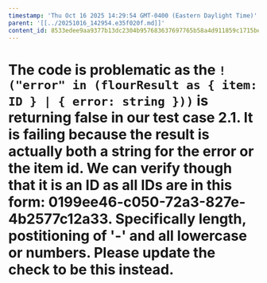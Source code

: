 ```yaml
---
timestamp: 'Thu Oct 16 2025 14:29:54 GMT-0400 (Eastern Daylight Time)'
parent: '[[../20251016_142954.e35f020f.md]]'
content_id: 8533edee9aa9377b13dc2304b957683637697765b58a4d911859c1715be0e7d5
---
```


# The code is problematic as the `!("error" in (flourResult as { item: ID } | { error: string }))` is returning false in our test case 2.1. It is failing because the result is actually both a string for the error or the item id. We can verify though that it is an ID as all IDs are in this form: 0199ee46-c050-72a3-827e-4b2577c12a33. Specifically length, postitioning of '-' and all lowercase or numbers. Please update the check to be this instead.
